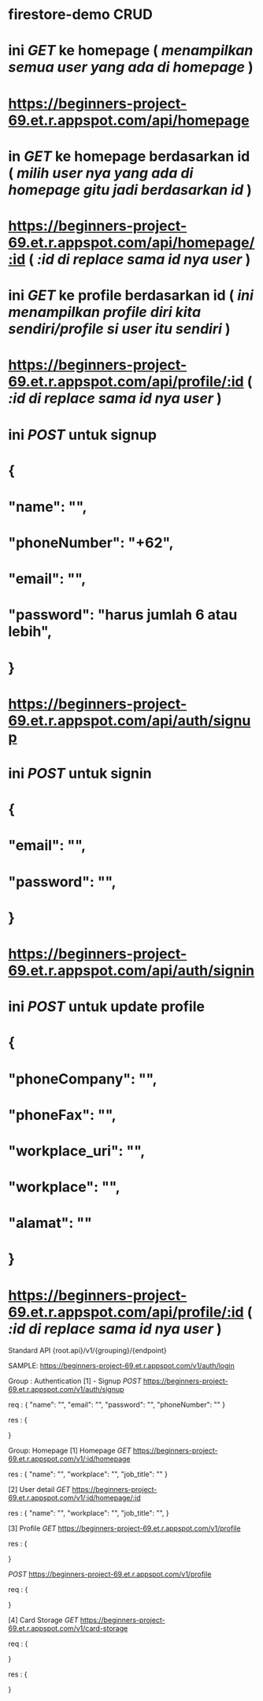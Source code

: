﻿# firestore-demo CRUD

# ini *GET* ke homepage ( *menampilkan semua user yang ada di homepage* )
# https://beginners-project-69.et.r.appspot.com/api/homepage

# in *GET* ke homepage berdasarkan id  ( *milih user nya yang ada di homepage gitu jadi berdasarkan id* )
# https://beginners-project-69.et.r.appspot.com/api/homepage/:id ( *:id di replace sama id nya user* )

# ini *GET* ke profile berdasarkan id ( *ini menampilkan profile diri kita sendiri/profile si user itu sendiri* )
# https://beginners-project-69.et.r.appspot.com/api/profile/:id ( *:id di replace sama id nya user* )

# ini *POST* untuk signup
# {
#   "name": "", 
#   "phoneNumber": "+62",
#   "email": "",
#   "password": "harus jumlah 6 atau lebih",
# }
# https://beginners-project-69.et.r.appspot.com/api/auth/signup

# ini *POST* untuk signin
# {
#  "email": "", 
#   "password": "",
# }
# https://beginners-project-69.et.r.appspot.com/api/auth/signin

# ini *POST* untuk update profile
# {
#  "phoneCompany": "",
#  "phoneFax": "",
#  "workplace_uri": "",
#  "workplace": "",
#  "alamat": ""
# }
# https://beginners-project-69.et.r.appspot.com/api/profile/:id ( *:id di replace sama id nya user* )





Standard API
{root.api}/v1/{grouping}/{endpoint}

SAMPLE:
https://beginners-project-69.et.r.appspot.com/v1/auth/login

Group : Authentication
[1] - Signup
*POST*
https://beginners-project-69.et.r.appspot.com/v1/auth/signup

req : 
{
    "name": "",
    "email": "",
    "password": "",
    "phoneNumber": ""
}

res :
{

}

Group: Homepage
[1] Homepage
*GET*
https://beginners-project-69.et.r.appspot.com/v1/:id/homepage

res :
{
    "name": "",
    "workplace": "",
    "job_title": ""
}

[2] User detail
*GET*
https://beginners-project-69.et.r.appspot.com/v1/:id/homepage/:id

res :
{
    "name": "",
    "workplace": "",
    "job_title": "",
}

[3] Profile
*GET*
https://beginners-project-69.et.r.appspot.com/v1/profile

res : 
{

}

*POST*
https://beginners-project-69.et.r.appspot.com/v1/profile

req : {

}

[4] Card Storage
*GET*
https://beginners-project-69.et.r.appspot.com/v1/card-storage

req :
{

}

res :
{

}











